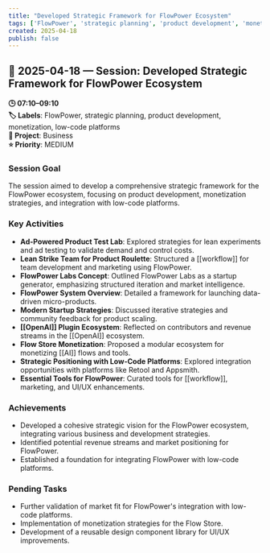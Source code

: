 ```yaml
---
title: "Developed Strategic Framework for FlowPower Ecosystem"
tags: ['FlowPower', 'strategic planning', 'product development', 'monetization', 'low-code platforms']
created: 2025-04-18
publish: false
---
```


## 📅 2025-04-18 — Session: Developed Strategic Framework for FlowPower Ecosystem

**🕒 07:10–09:10**  
**🏷️ Labels**: FlowPower, strategic planning, product development, monetization, low-code platforms  
**📂 Project**: Business  
**⭐ Priority**: MEDIUM  


### Session Goal
The session aimed to develop a comprehensive strategic framework for the FlowPower ecosystem, focusing on product development, monetization strategies, and integration with low-code platforms.

### Key Activities
- **Ad-Powered Product Test Lab**: Explored strategies for lean experiments and ad testing to validate demand and control costs.
- **Lean Strike Team for Product Roulette**: Structured a [[workflow]] for team development and marketing using FlowPower.
- **FlowPower Labs Concept**: Outlined FlowPower Labs as a startup generator, emphasizing structured iteration and market intelligence.
- **FlowPower System Overview**: Detailed a framework for launching data-driven micro-products.
- **Modern Startup Strategies**: Discussed iterative strategies and community feedback for product scaling.
- **[[OpenAI]] Plugin Ecosystem**: Reflected on contributors and revenue streams in the [[OpenAI]] ecosystem.
- **Flow Store Monetization**: Proposed a modular ecosystem for monetizing [[AI]] flows and tools.
- **Strategic Positioning with Low-Code Platforms**: Explored integration opportunities with platforms like Retool and Appsmith.
- **Essential Tools for FlowPower**: Curated tools for [[workflow]], marketing, and UI/UX enhancements.

### Achievements
- Developed a cohesive strategic vision for the FlowPower ecosystem, integrating various business and development strategies.
- Identified potential revenue streams and market positioning for FlowPower.
- Established a foundation for integrating FlowPower with low-code platforms.

### Pending Tasks
- Further validation of market fit for FlowPower's integration with low-code platforms.
- Implementation of monetization strategies for the Flow Store.
- Development of a reusable design component library for UI/UX improvements.
